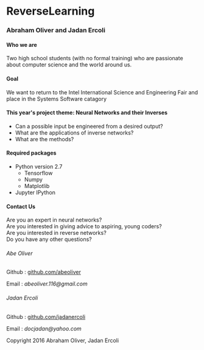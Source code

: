 # **ReverseLearning**
### Abraham Oliver and Jadan Ercoli

#### Who we are
Two high school students (with no formal training) who are passionate about computer science and the world around us.

#### Goal
We want to return to the Intel International Science and Engineering Fair and place in the Systems Software catagory

#### This year's project theme: **Neural Networks and their Inverses**
* Can a possible input be engineered from a desired output?
* What are the applications of inverse networks?
* What are the methods?

#### Required packages
* Python version 2.7
    * Tensorflow
    * Numpy
    * Matplotlib
* Jupyter IPython

#### Contact Us
Are you an expert in neural networks?  
Are you interested in giving advice to aspiring, young coders?  
Are you interested in reverse networks?  
Do you have any other questions?  

###### Abe Oliver
Github : [github.com/abeoliver](https://github.com/abeoliver)

Email : _abeoliver.116@gmail.com_  

###### Jadan Ercoli  
Github : [github.com/jadanercoli](https://github.com/jadanercoli)

Email : _docjadan@yahoo.com_


Copyright 2016 Abraham Oliver, Jadan Ercoli
